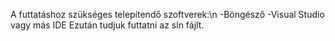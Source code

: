 A futtatáshoz szükséges telepítendő szoftverek:\n
  -Böngésző
  -Visual Studio vagy más IDE
Ezután tudjuk futtatni az sln fájlt.
